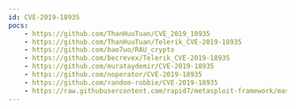 ```yaml
---
id: CVE-2019-18935
pocs:
    - https://github.com/ThanHuuTuan/CVE_2019_18935
    - https://github.com/ThanHuuTuan/Telerik_CVE-2019-18935
    - https://github.com/bao7uo/RAU_crypto
    - https://github.com/becrevex/Telerik_CVE-2019-18935
    - https://github.com/murataydemir/CVE-2019-18935
    - https://github.com/noperator/CVE-2019-18935
    - https://github.com/random-robbie/CVE-2019-18935
    - https://raw.githubusercontent.com/rapid7/metasploit-framework/master/modules/exploits/windows/http/telerik_rau_deserialization.rb
---
```

